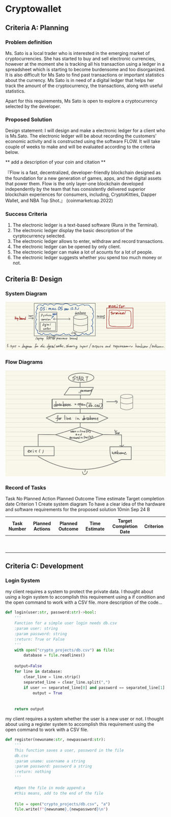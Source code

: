# Cryptowallet

## Criteria A: Planning
### Problem definition
Ms. Sato is a local trader who is interested in the emerging market of cryptocurrencies. She has started to buy and sell electronic currencies, however at the moment she is tracking all his transaction using a ledger in a spreadsheet which is starting to become burdensome and too disorganized. It is also difficult for Ms Sato to find past transactions or important statistics about the currency. Ms Sato is in need of a digital ledger that helps her track the amount of the cryptocurrency, the transactions, along with useful statistics.

Apart for this requirements, Ms Sato is open to explore a cryptocurrency selected by the developer.

### Proposed Solution
Design statement: I will design and make a electronic ledger for a client who is Ms.Sato. The electronic ledger will be about recording the customers' economic activity and is constructed using the software FLOW. It will take couple of weeks to make and will be evaluated according to the criteria below.

** add a description of your coin and citation **

『Flow is a fast, decentralized, developer-friendly blockchain designed as the foundation for a new generation of games, apps, and the digital assets that power them. Flow is the only layer-one blockchain developed independently by the team that has consistently delivered superior blockchain experiences for consumers, including, CryptoKitties, Dapper Wallet, and NBA Top Shot.』 (coinmarketcap.2022)





### Success Criteria
1. The electronic ledger is a text-based software (Runs in the Terminal). 
2. The electronic ledger display the basic description of the cyrptocurrency selected. 
3. The electronic ledger allows to enter, withdraw and record transactions. 
4. The electronic ledger can be opened by only client. 
5. The electronic ledger can make a lot of acounts for a lot of people.
6. The electronic ledger suggests whether you spend too much money or not. 

## Criteria B: Design
### System Diagram
![](sd.png)
### Flow Diagrams
![](fd.png)
### Record of Tasks
Task No	Planned Action	Planned Outcome	Time estimate	Target completion date	Criterion
1	Create system diagram	To have a clear idea of the hardware and software requirements for the proposed solution	10min	Sep 24	B



| Task Number | Planned Actions | Planned Outcome | Time Estimate | Target Completion Date | Criterion |
|-------------|-----------------|-----------------|---------------|------------------------|-----------|
|             |                 |                 |               |                        |           |
|             |                 |                 |               |                        |           |
|             |                 |                 |               |                        |           |
|             |                 |                 |               |                        |           |
|             |                 |                 |               |                        |           |
|             |                 |                 |               |                        |           |
|             |                 |                 |               |                        |           |
|             |                 |                 |               |                        |           |
|             |                 |                 |               |                        |           |
|             |                 |                 |               |                        |           |

## Criteria C: Development
### Login System
my client requires a system to protect the private data. I thought about using a login system to accomplish this requirement using a if condition and the open command to work with a CSV file. more description of the code...

```.py
def login(user:str, password:str)->bool:
    '''
    Fanction for a simple user login needs db.csv
    :param user: string
    :param password: string
    :return: True or False
    '''
    with open("crypto_projects/db.csv") as file:
        database = file.readlines()

    output=False
    for line in database:
        clear_line = line.strip()
        separated_line = clear_line.split(",")
        if user == separated_line[0] and password == separated_line[1]:
            output = True


    return output

```

my client requires a system whether the user is a new user or not.  I thought about using a register system to accomplish this requirement using the open command to work with a CSV file.

```.py
def register(newuname:str, newpassword:str):
    '''
    This function saves a user, password in the file
    db.csv
    :param uname: username a string
    :param password: password a string
    :return: nothing
    '''

    #Open the file in mode append:a
    #this means, add to the end of the file

    file = open("crypto_projects/db.csv", "a")
    file.write(f"{newuname},{newpassword}\n")
```
